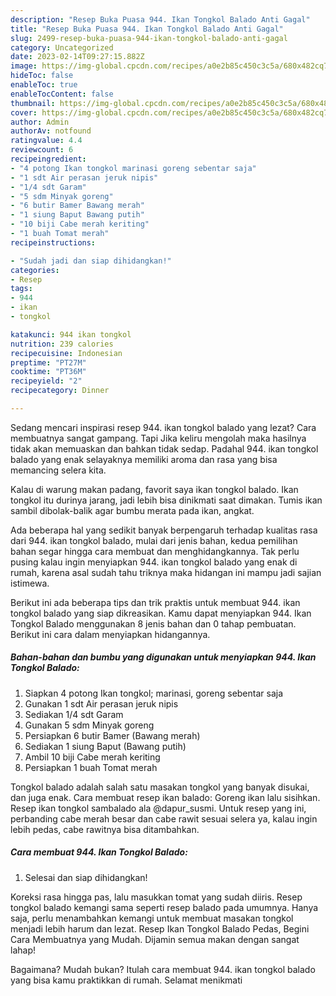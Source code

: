 ```yaml
---
description: "Resep Buka Puasa 944. Ikan Tongkol Balado Anti Gagal"
title: "Resep Buka Puasa 944. Ikan Tongkol Balado Anti Gagal"
slug: 2499-resep-buka-puasa-944-ikan-tongkol-balado-anti-gagal
category: Uncategorized
date: 2023-02-14T09:27:15.882Z
image: https://img-global.cpcdn.com/recipes/a0e2b85c450c3c5a/680x482cq70/944-ikan-tongkol-balado-foto-resep-utama.jpg
hideToc: false
enableToc: true
enableTocContent: false
thumbnail: https://img-global.cpcdn.com/recipes/a0e2b85c450c3c5a/680x482cq70/944-ikan-tongkol-balado-foto-resep-utama.jpg
cover: https://img-global.cpcdn.com/recipes/a0e2b85c450c3c5a/680x482cq70/944-ikan-tongkol-balado-foto-resep-utama.jpg
author: Admin
authorAv: notfound
ratingvalue: 4.4
reviewcount: 6
recipeingredient:
- "4 potong Ikan tongkol marinasi goreng sebentar saja"
- "1 sdt Air perasan jeruk nipis"
- "1/4 sdt Garam"
- "5 sdm Minyak goreng"
- "6 butir Bamer Bawang merah"
- "1 siung Baput Bawang putih"
- "10 biji Cabe merah keriting"
- "1 buah Tomat merah"
recipeinstructions:

- "Sudah jadi dan siap dihidangkan!"
categories:
- Resep
tags:
- 944
- ikan
- tongkol

katakunci: 944 ikan tongkol 
nutrition: 239 calories
recipecuisine: Indonesian
preptime: "PT27M"
cooktime: "PT36M"
recipeyield: "2"
recipecategory: Dinner

---
```



Sedang mencari inspirasi resep 944. ikan tongkol balado yang lezat? Cara membuatnya sangat gampang. Tapi Jika keliru mengolah maka hasilnya tidak akan memuaskan dan bahkan tidak sedap. Padahal 944. ikan tongkol balado yang enak selayaknya memiliki aroma dan rasa yang bisa memancing selera kita.


Kalau di warung makan padang, favorit saya ikan tongkol balado. Ikan tongkol itu durinya jarang, jadi lebih bisa dinikmati saat dimakan. Tumis ikan sambil dibolak-balik agar bumbu merata pada ikan, angkat.

Ada beberapa hal yang sedikit banyak berpengaruh terhadap kualitas rasa dari 944. ikan tongkol balado, mulai dari jenis bahan, kedua pemilihan bahan segar hingga cara membuat dan menghidangkannya. Tak perlu pusing kalau ingin menyiapkan 944. ikan tongkol balado yang enak di rumah, karena asal sudah tahu triknya maka hidangan ini mampu jadi sajian istimewa.


Berikut ini ada beberapa tips dan trik praktis untuk membuat 944. ikan tongkol balado yang siap dikreasikan. Kamu dapat menyiapkan 944. Ikan Tongkol Balado menggunakan 8 jenis bahan dan 0 tahap pembuatan. Berikut ini cara dalam menyiapkan hidangannya.

<!--inarticleads1-->

##### Bahan-bahan dan bumbu yang digunakan untuk menyiapkan 944. Ikan Tongkol Balado:

1. Siapkan 4 potong Ikan tongkol; marinasi, goreng sebentar saja
1. Gunakan 1 sdt Air perasan jeruk nipis
1. Sediakan 1/4 sdt Garam
1. Gunakan 5 sdm Minyak goreng
1. Persiapkan 6 butir Bamer (Bawang merah)
1. Sediakan 1 siung Baput (Bawang putih)
1. Ambil 10 biji Cabe merah keriting
1. Persiapkan 1 buah Tomat merah


Tongkol balado adalah salah satu masakan tongkol yang banyak disukai, dan juga enak. Cara membuat resep ikan balado: Goreng ikan lalu sisihkan. Resep ikan tongkol sambalado ala @dapur_susmi. Untuk resep yang ini, perbanding cabe merah besar dan cabe rawit sesuai selera ya, kalau ingin lebih pedas, cabe rawitnya bisa ditambahkan. 

<!--inarticleads2-->

##### Cara membuat 944. Ikan Tongkol Balado:


1. Selesai dan siap dihidangkan!

Koreksi rasa hingga pas, lalu masukkan tomat yang sudah diiris. Resep tongkol balado kemangi sama seperti resep balado pada umumnya. Hanya saja, perlu menambahkan kemangi untuk membuat masakan tongkol menjadi lebih harum dan lezat. Resep Ikan Tongkol Balado Pedas, Begini Cara Membuatnya yang Mudah. Dijamin semua makan dengan sangat lahap! 

Bagaimana? Mudah bukan? Itulah cara membuat 944. ikan tongkol balado yang bisa kamu praktikkan di rumah. Selamat menikmati
